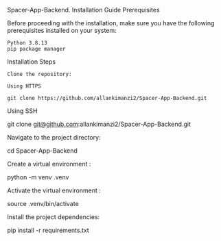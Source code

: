 Spacer-App-Backend.
Installation Guide
Prerequisites

Before proceeding with the installation, make sure you have the following prerequisites installed on your system:

    Python 3.8.13
    pip package manager

Installation Steps

    Clone the repository:

    Using HTTPS

    git clone https://github.com/allankimanzi2/Spacer-App-Backend.git

Using SSH

git clone git@github.com:allankimanzi2/Spacer-App-Backend.git

Navigate to the project directory:

cd Spacer-App-Backend

Create a virtual environment :

python -m venv .venv

Activate the virtual environment :

source .venv/bin/activate

Install the project dependencies:

pip install -r requirements.txt

